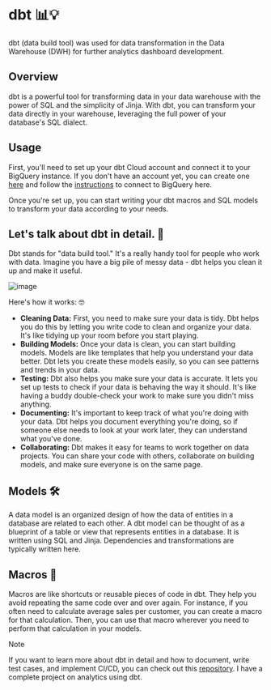 # dbt 📊💡
dbt (data build tool) was used for data transformation in the Data Warehouse (DWH) for further analytics dashboard development.

## Overview
dbt is a powerful tool for transforming data in your data warehouse with the power of SQL and the simplicity of Jinja. With dbt, you can transform your data directly in your warehouse, leveraging the full power of your database's SQL dialect.


## Usage
First, you'll need to set up your dbt Cloud account and connect it to your BigQuery instance. If you don't have an account yet, you can create one [here](https://www.getdbt.com/signup) and follow the [instructions](https://docs.getdbt.com/docs/dbt-cloud/cloud-configuring-dbt-cloud/cloud-setting-up-bigquery-oauth) to connect to BigQuery here.

Once you're set up, you can start writing your dbt macros and SQL models to transform your data according to your needs.

## Let's talk about dbt in detail. 🌚
Dbt stands for "data build tool." It's a really handy tool for people who work with data. Imagine you have a big pile of messy data - dbt helps you clean it up and make it useful.

![image](https://miro.medium.com/v2/resize:fit:1400/1*_oB1lNXl2RVjXBKKaV1CyA.png)

Here's how it works: 🤓

- **Cleaning Data:** First, you need to make sure your data is tidy. Dbt helps you do this by letting you write code to clean and organize your data. It's like tidying up your room before you start playing.
- **Building Models:** Once your data is clean, you can start building models. Models are like templates that help you understand your data better. Dbt lets you create these models easily, so you can see patterns and trends in your data.
- **Testing:** Dbt also helps you make sure your data is accurate. It lets you set up tests to check if your data is behaving the way it should. It's like having a buddy double-check your work to make sure you didn't miss anything.
- **Documenting:** It's important to keep track of what you're doing with your data. Dbt helps you document everything you're doing, so if someone else needs to look at your work later, they can understand what you've done.
- **Collaborating:** Dbt makes it easy for teams to work together on data projects. You can share your code with others, collaborate on building models, and make sure everyone is on the same page.

## Models 🛠️
A data model is an organized design of how the data of entities in a database are related to each other. A dbt model can be thought of as a blueprint of a table or view that represents entities in a database. It is written using SQL and Jinja. Dependencies and transformations are typically written here.

## Macros 🔄
Macros are like shortcuts or reusable pieces of code in dbt. They help you avoid repeating the same code over and over again. For instance, if you often need to calculate average sales per customer, you can create a macro for that calculation. Then, you can use that macro wherever you need to perform that calculation in your models.

> [!NOTE]
> If you want to learn more about dbt in detail and how to document, write test cases, and implement CI/CD, you can check out this [repository](https://github.com/mutasim77/dbt-analytics). I have a complete project on analytics using dbt.